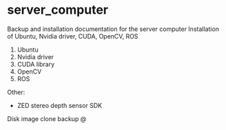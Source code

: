 # server_computer
Backup and installation documentation for the server computer
Installation of Ubuntu, Nvidia driver, CUDA, OpenCV, ROS

1. Ubuntu
2. Nvidia driver
3. CUDA library
4. OpenCV
5. ROS

Other:
- ZED stereo depth sensor SDK

Disk image clone backup @ 
